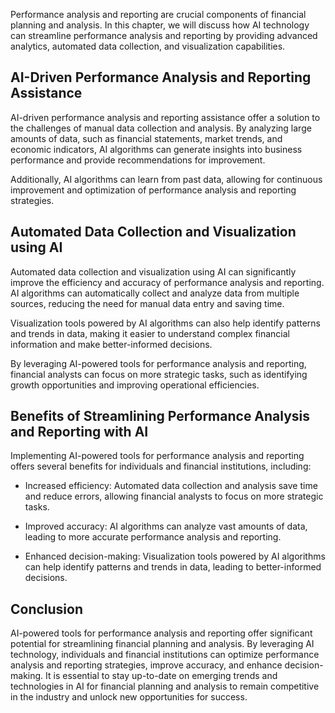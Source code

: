 
Performance analysis and reporting are crucial components of financial planning and analysis. In this chapter, we will discuss how AI technology can streamline performance analysis and reporting by providing advanced analytics, automated data collection, and visualization capabilities.

AI-Driven Performance Analysis and Reporting Assistance
-------------------------------------------------------

AI-driven performance analysis and reporting assistance offer a solution to the challenges of manual data collection and analysis. By analyzing large amounts of data, such as financial statements, market trends, and economic indicators, AI algorithms can generate insights into business performance and provide recommendations for improvement.

Additionally, AI algorithms can learn from past data, allowing for continuous improvement and optimization of performance analysis and reporting strategies.

Automated Data Collection and Visualization using AI
----------------------------------------------------

Automated data collection and visualization using AI can significantly improve the efficiency and accuracy of performance analysis and reporting. AI algorithms can automatically collect and analyze data from multiple sources, reducing the need for manual data entry and saving time.

Visualization tools powered by AI algorithms can also help identify patterns and trends in data, making it easier to understand complex financial information and make better-informed decisions.

By leveraging AI-powered tools for performance analysis and reporting, financial analysts can focus on more strategic tasks, such as identifying growth opportunities and improving operational efficiencies.

Benefits of Streamlining Performance Analysis and Reporting with AI
-------------------------------------------------------------------

Implementing AI-powered tools for performance analysis and reporting offers several benefits for individuals and financial institutions, including:

* Increased efficiency: Automated data collection and analysis save time and reduce errors, allowing financial analysts to focus on more strategic tasks.

* Improved accuracy: AI algorithms can analyze vast amounts of data, leading to more accurate performance analysis and reporting.

* Enhanced decision-making: Visualization tools powered by AI algorithms can help identify patterns and trends in data, leading to better-informed decisions.

Conclusion
----------

AI-powered tools for performance analysis and reporting offer significant potential for streamlining financial planning and analysis. By leveraging AI technology, individuals and financial institutions can optimize performance analysis and reporting strategies, improve accuracy, and enhance decision-making. It is essential to stay up-to-date on emerging trends and technologies in AI for financial planning and analysis to remain competitive in the industry and unlock new opportunities for success.
